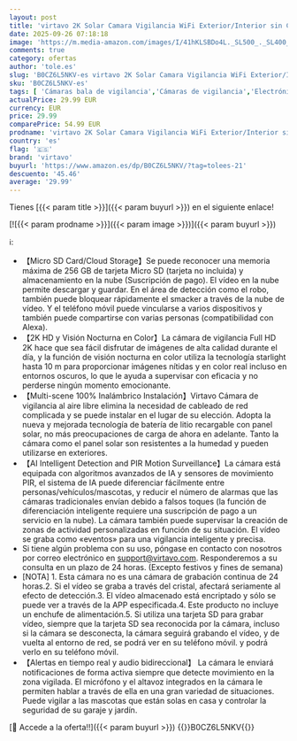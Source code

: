 ```yaml
---
layout: post
title: 'virtavo 2K Solar Camara Vigilancia WiFi Exterior/Interior sin Cables batería Recargable Largo Tiempo de Espera  visión Nocturna en Color  Funciona con Alexa  PIR  Audio de 2 vías'
date: 2025-09-26 07:18:18
image: 'https://m.media-amazon.com/images/I/41hKLSBDo4L._SL500_._SL400_.jpg'
comments: true
category: ofertas
author: 'tole.es'
slug: 'B0CZ6L5NKV-es virtavo 2K Solar Camara Vigilancia WiFi Exterior/Interior...'
sku: 'B0CZ6L5NKV-es'
tags: [ 'Cámaras bala de vigilancia','Cámaras de vigilancia','Electrónica','Fotografía y videocámaras','alexa','virtavo','🇪🇸', ]
actualPrice: 29.99 EUR
currency: EUR
price: 29.99
comparePrice: 54.99 EUR
prodname: 'virtavo 2K Solar Camara Vigilancia WiFi Exterior/Interior sin Cables batería Recargable Largo Tiempo de Espera  visión Nocturna en Color  Funciona con Alexa  PIR  Audio de 2 vías'
country: 'es'
flag: '🇪🇸'
brand: 'virtavo'
buyurl: 'https://www.amazon.es/dp/B0CZ6L5NKV/?tag=tolees-21'
descuento: '45.46'
average: '29.99'
---
```


Tienes [{{< param title >}}]({{< param buyurl >}}) en el siguiente enlace!

[![{{< param prodname >}}]({{< param image >}})]({{< param buyurl >}})

ℹ️:

- 【Micro SD Card/Cloud Storage】Se puede reconocer una memoria máxima de 256 GB de tarjeta Micro SD (tarjeta no incluida) y almacenamiento en la nube (Suscripción de pago). El vídeo en la nube permite descargar y guardar. En el área de detección como el robo, también puede bloquear rápidamente el smacker a través de la nube de vídeo. Y el teléfono móvil puede vincularse a varios dispositivos y también puede compartirse con varias personas (compatibilidad con Alexa).
- 【2K HD y Visión Nocturna en Color】La cámara de vigilancia Full HD 2K hace que sea fácil disfrutar de imágenes de alta calidad durante el día, y la función de visión nocturna en color utiliza la tecnología starlight hasta 10 m para proporcionar imágenes nítidas y en color real incluso en entornos oscuros, lo que le ayuda a supervisar con eficacia y no perderse ningún momento emocionante.
- 【Multi-scene 100% Inalámbrico Instalación】Virtavo Cámara de vigilancia al aire libre elimina la necesidad de cableado de red complicada y se puede instalar en el lugar de su elección. Adopta la nueva y mejorada tecnología de batería de litio recargable con panel solar, no más preocupaciones de carga de ahora en adelante. Tanto la cámara como el panel solar son resistentes a la humedad y pueden utilizarse en exteriores.
- 【AI Intelligent Detection and PIR Motion Surveillance】La cámara está equipada con algoritmos avanzados de IA y sensores de movimiento PIR, el sistema de IA puede diferenciar fácilmente entre personas/vehículos/mascotas, y reducir el número de alarmas que las cámaras tradicionales envían debido a falsos toques (la función de diferenciación inteligente requiere una suscripción de pago a un servicio en la nube). La cámara también puede supervisar la creación de zonas de actividad personalizadas en función de su situación. El vídeo se graba como «eventos» para una vigilancia inteligente y precisa.
- Si tiene algún problema con su uso, póngase en contacto con nosotros por correo electrónico en support@virtavo.com. Responderemos a su consulta en un plazo de 24 horas. (Excepto festivos y fines de semana)
- [NOTA] 1. Esta cámara no es una cámara de grabación continua de 24 horas.2. Si el vídeo se graba a través del cristal, afectará seriamente al efecto de detección.3. El vídeo almacenado está encriptado y sólo se puede ver a través de la APP especificada.4. Este producto no incluye un enchufe de alimentación.5. Si utiliza una tarjeta SD para grabar vídeo, siempre que la tarjeta SD sea reconocida por la cámara, incluso si la cámara se desconecta, la cámara seguirá grabando el vídeo, y de vuelta al entorno de red, se podrá ver en su teléfono móvil. y podrá verlo en su teléfono móvil.
- 【Alertas en tiempo real y audio bidireccional】 La cámara le enviará notificaciones de forma activa siempre que detecte movimiento en la zona vigilada. El micrófono y el altavoz integrados en la cámara le permiten hablar a través de ella en una gran variedad de situaciones. Puede vigilar a las mascotas que están solas en casa y controlar la seguridad de su garaje y jardín.

[🛒 Accede a la oferta!!]({{< param buyurl >}})
{{<world>}}B0CZ6L5NKV{{</world>}}
